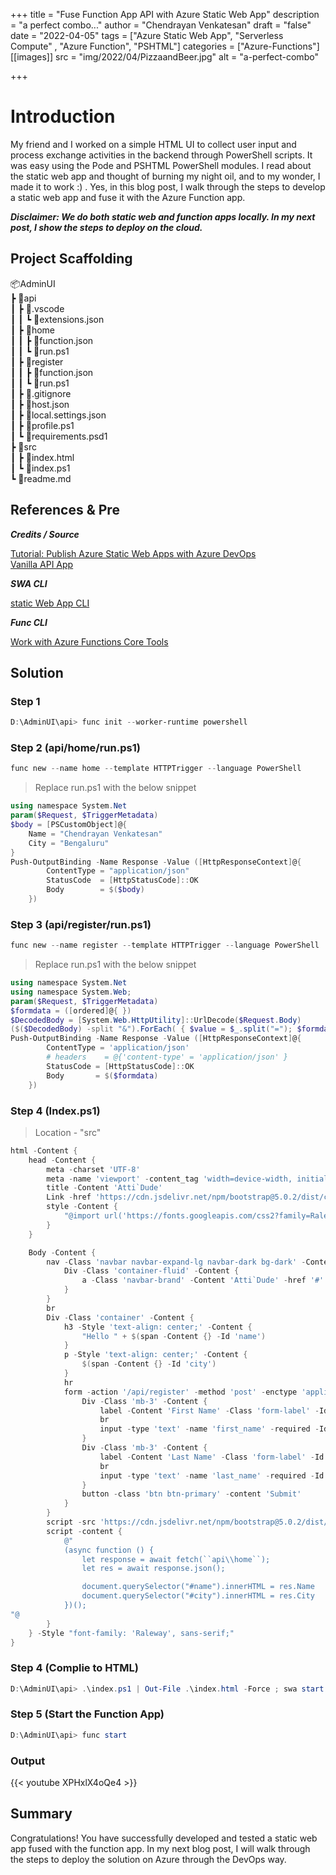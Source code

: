 +++
title = "Fuse Function App API with Azure Static Web App"
description = "a perfect combo..."
author = "Chendrayan Venkatesan"
draft = "false"
date = "2022-04-05"
tags = ["Azure Static Web App", "Serverless Compute" , "Azure Function", "PSHTML"]
categories = ["Azure-Functions"]
[[images]]
  src = "img/2022/04/PizzaandBeer.jpg"
  alt = "a-perfect-combo"

+++

# Introduction 

My friend and I worked on a simple HTML UI to collect user input and process exchange activities in the backend through PowerShell scripts. It was easy using the Pode and PSHTML PowerShell modules. I read about the static web app and thought of burning my night oil, and to my wonder, I made it to work :) . Yes, in this blog post, I walk through the steps to develop a static web app and fuse it with the Azure Function app. 

***Disclaimer: We do both static web and function apps locally. In my next post, I show the steps to deploy on the cloud.***  

## Project Scaffolding 

📦AdminUI  
 ┣ 📂api  
 ┃ ┣ 📂.vscode  
 ┃ ┃ ┗ 📜extensions.json  
 ┃ ┣ 📂home  
 ┃ ┃ ┣ 📜function.json  
 ┃ ┃ ┗ 📜run.ps1  
 ┃ ┣ 📂register  
 ┃ ┃ ┣ 📜function.json  
 ┃ ┃ ┗ 📜run.ps1  
 ┃ ┣ 📜.gitignore  
 ┃ ┣ 📜host.json  
 ┃ ┣ 📜local.settings.json  
 ┃ ┣ 📜profile.ps1  
 ┃ ┗ 📜requirements.psd1  
 ┣ 📂src  
 ┃ ┣ 📜index.html  
 ┃ ┗ 📜index.ps1  
 ┗ 📜readme.md  



## References & Pre

***Credits / Source***

[Tutorial: Publish Azure Static Web Apps with Azure DevOps](https://docs.microsoft.com/en-us/azure/static-web-apps/publish-devops)  
[Vanilla API App](https://github.com/staticwebdev/vanilla-api.git)

***SWA CLI***  

[static Web App CLI](https://github.com/Azure/static-web-apps-cli)

***Func CLI***  

[Work with Azure Functions Core Tools](https://docs.microsoft.com/en-us/azure/azure-functions/functions-run-local?tabs=v4%2Cwindows%2Ccsharp%2Cportal%2Cbash)

## Solution 

### Step 1

```PowerShell
D:\AdminUI\api> func init --worker-runtime powershell   
```

### Step 2 (api/home/run.ps1)

```PowerShell
func new --name home --template HTTPTrigger --language PowerShell
```
> Replace run.ps1 with the below snippet

```PowerShell
using namespace System.Net
param($Request, $TriggerMetadata)
$body = [PSCustomObject]@{
    Name = "Chendrayan Venkatesan"
    City = "Bengaluru"
}
Push-OutputBinding -Name Response -Value ([HttpResponseContext]@{
        ContentType = "application/json"
        StatusCode  = [HttpStatusCode]::OK
        Body        = $($body)
    })

```

### Step 3 (api/register/run.ps1)

```PowerShell
func new --name register --template HTTPTrigger --language PowerShell
```
> Replace run.ps1 with the below snippet


```PowerShell
using namespace System.Net
using namespace System.Web;
param($Request, $TriggerMetadata)
$formdata = ([ordered]@{ })
$DecodedBody = [System.Web.HttpUtility]::UrlDecode($Request.Body)
($($DecodedBody) -split "&").ForEach( { $value = $_.split("="); $formdata.Add($value[0], $value[1]) }) 
Push-OutputBinding -Name Response -Value ([HttpResponseContext]@{
        ContentType = 'application/json'
        # headers    = @{'content-type' = 'application/json' }
        StatusCode = [HttpStatusCode]::OK
        Body       = $($formdata)
    })

```


### Step 4 (Index.ps1)

> Location - "src"

```PowerShell
html -Content {
    head -Content {
        meta -charset 'UTF-8'
        meta -name 'viewport' -content_tag 'width=device-width, initial-scale=1.0'
        title -Content 'Atti`Dude'
        Link -href 'https://cdn.jsdelivr.net/npm/bootstrap@5.0.2/dist/css/bootstrap.min.css' -rel 'stylesheet' -Integrity 'sha384-EVSTQN3/azprG1Anm3QDgpJLIm9Nao0Yz1ztcQTwFspd3yD65VohhpuuCOmLASjC' -CrossOrigin 'anonymous'
        style -Content {
            "@import url('https://fonts.googleapis.com/css2?family=Raleway:wght@300&display=swap')"
        }
    }

    Body -Content {
        nav -Class 'navbar navbar-expand-lg navbar-dark bg-dark' -Content {
            Div -Class 'container-fluid' -Content {
                a -Class 'navbar-brand' -Content 'Atti`Dude' -href '#'
            }
        }
        br 
        Div -Class 'container' -Content {
            h3 -Style 'text-align: center;' -Content {
                "Hello " + $(span -Content {} -Id 'name')
            }
            p -Style 'text-align: center;' -Content {
                $(span -Content {} -Id 'city')
            }
            hr
            form -action '/api/register' -method 'post' -enctype 'application/x-www-form-urlencoded' -target "_blank" -Content {
                Div -Class 'mb-3' -Content {
                    label -Content 'First Name' -Class 'form-label' -Id 'lbl-first_name' -Attributes @{'for' = 'first_name' }
                    br
                    input -type 'text' -name 'first_name' -required -Id 'first_name'
                }
                Div -Class 'mb-3' -Content {
                    label -Content 'Last Name' -Class 'form-label' -Id 'lbl-last_name' -Attributes @{'for' = 'last_name' }
                    br
                    input -type 'text' -name 'last_name' -required -Id 'last_name'
                }
                button -class 'btn btn-primary' -content 'Submit'
            } 
        }
        script -src 'https://cdn.jsdelivr.net/npm/bootstrap@5.0.2/dist/js/bootstrap.bundle.min.js' -integrity 'sha384-MrcW6ZMFYlzcLA8Nl+NtUVF0sA7MsXsP1UyJoMp4YLEuNSfAP+JcXn/tWtIaxVXM' -crossorigin 'anonymous'
        script -content {
            @"
            (async function () {
                let response = await fetch(``api\\home``);
                let res = await response.json();

                document.querySelector("#name").innerHTML = res.Name
                document.querySelector("#city").innerHTML = res.City
            })();
"@
        }
    } -Style "font-family: 'Raleway', sans-serif;"
}
```

### Step 4 (Complie to HTML)

```PowerShell
D:\AdminUI\api> .\index.ps1 | Out-File .\index.html -Force ; swa start .\ --api-location http://localhost:7071   
```

### Step 5 (Start the Function App)

```PowerShell 
D:\AdminUI\api> func start
```

### Output 

{{< youtube XPHxlX4oQe4 >}}


## Summary 
Congratulations! You have successfully developed and tested a static web app fused with the function app. In my next blog post, I will walk through the steps to deploy the solution on Azure through the DevOps way. 